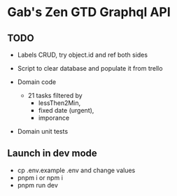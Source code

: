 # Gab's Zen GTD Graphql API

## TODO

-   Labels CRUD, try object.id and ref both sides
-   Script to clear database and populate it from trello
-   Domain code

    -   21 tasks filtered by
        -   lessThen2Min,
        -   fixed date (urgent),
        -   imporance

-   Domain unit tests

## Launch in dev mode

-   cp .env.example .env and change values
-   pnpm i or npm i
-   pnpm run dev
